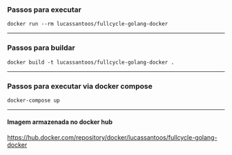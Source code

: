 ### Passos para executar
```docker run --rm lucassantoos/fullcycle-golang-docker```

---
### Passos para buildar
```docker build -t lucassantoos/fullcycle-golang-docker .```

---
### Passos para executar via docker compose
```docker-compose up```

----
#### Imagem armazenada no docker hub 
https://hub.docker.com/repository/docker/lucassantoos/fullcycle-golang-docker